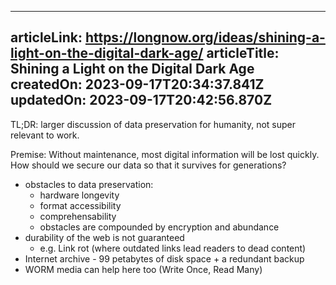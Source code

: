 -----------------------
articleLink: https://longnow.org/ideas/shining-a-light-on-the-digital-dark-age/
articleTitle: Shining a Light on the Digital Dark Age
createdOn: 2023-09-17T20:34:37.841Z
updatedOn: 2023-09-17T20:42:56.870Z
-----------------------

TL;DR: larger discussion of data preservation for humanity, not super relevant to work.

Premise: Without maintenance, most digital information will be lost quickly. How should we 
secure our data so that it survives for generations? 

- obstacles to data preservation:
  - hardware longevity
  - format accessibility
  - comprehensability
  - obstacles are compounded by encryption and abundance
- durability of the web is not guaranteed
  - e.g. Link rot (where outdated links lead readers to dead content)
- Internet archive - 99 petabytes of disk space + a redundant backup
- WORM media can help here too (Write Once, Read Many)